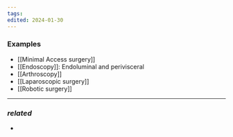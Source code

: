 ```yaml
---
tags: 
edited: 2024-01-30
---
```

### Examples
- [[Minimal Access surgery]]
- [[Endoscopy]]: Endoluminal and perivisceral 
- [[Arthroscopy]] 
- [[Laparoscopic surgery]] 
- [[Robotic surgery]] 

---
### *related*
- 